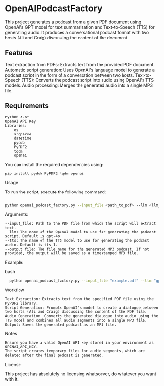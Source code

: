 # OpenAIPodcastFactory

This project generates a podcast from a given PDF document using OpenAI's GPT model for text summarization and Text-to-Speech (TTS) for generating audio. It produces a conversational podcast format with two hosts (Ali and Craig) discussing the content of the document.

## Features

Text extraction from PDFs: Extracts text from the provided PDF document.
Automatic script generation: Uses OpenAI's language model to generate a podcast script in the form of a conversation between two hosts.
Text-to-Speech (TTS): Converts the podcast script into audio using OpenAI's TTS models.
Audio processing: Merges the generated audio into a single MP3 file.

## Requirements

    Python 3.6+
    OpenAI API Key
    Libraries:
        os
        argparse
        datetime
        pydub
        PyPDF2
        tqdm
        openai

You can install the required dependencies using:

```bash
pip install pydub PyPDF2 tqdm openai
```

Usage

To run the script, execute the following command:

```bash

python openai_podcast_factory.py --input_file <path_to_pdf> --llm <llm_model_name> --tts <tts_model_name> --output_file <output_file_path>

```

Arguments:

    --input_file: Path to the PDF file from which the script will extract text.
    --llm: The name of the OpenAI model to use for generating the podcast script. Default is gpt-4o.
    --tts: The name of the TTS model to use for generating the podcast audio. Default is tts-1.
    --output_file: The file name for the generated MP3 podcast. If not provided, the output will be saved as a timestamped MP3 file.

Example:

bash
```bash
  python openai_podcast_factory.py --input_file "example.pdf" --llm "gpt-4" --tts "tts-1" --output_file "podcast.mp3"
```

Workflow

    Text Extraction: Extracts text from the specified PDF file using the PyPDF2 library.
    Script Generation: Prompts OpenAI's model to create a dialogue between two hosts (Ali and Craig) discussing the content of the PDF file.
    Audio Generation: Converts the generated dialogue into audio using the TTS model and combines all audio segments into a single MP3 file.
    Output: Saves the generated podcast as an MP3 file.

Notes

    Ensure you have a valid OpenAI API key stored in your environment as OPENAI_API_KEY.
    The script creates temporary files for audio segments, which are deleted after the final podcast is generated.

License

This project has absolutely no licensing whatsoever, do whatever you want with it.